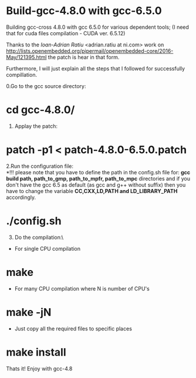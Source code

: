 # Build-gcc-4.8.0 with gcc-6.5.0  
Building gcc-cross 4.8.0 with gcc 6.5.0 for various dependent tools; (I need that for cuda files compilation - CUDA ver. 6.5.12)

Thanks to the *Ioan-Adrian Ratiu* <adrian.ratiu at ni.com> work on http://lists.openembedded.org/pipermail/openembedded-core/2016-May/121395.html the patch is hear in that form.

Furthermore, I will just explain all the steps that I followed for successfully compillation.

0.Go to the gcc source directory:  
# cd gcc-4.8.0/

1. Applay the patch:  
# patch -p1 < patch-4.8.0-6.5.0.patch

2.Run the configuration file:\
*!!! please note that you have to define the path in the config.sh file for: **gcc build path, path_to_gmp, path_to_mpfr, path_to_mpc** directories and if you don't have the gcc 6.5 as default (as gcc and g++ without suffix) then you have to change the variable **CC,CXX,LD,PATH and LD_LIBRARY_PATH** accordingly.
# ./config.sh

3. Do the compilation:\
* For single CPU compilation
# make

* For many CPU compilation where N is number of CPU's
# make -jN

* Just copy all the required files to specific places 
# make install


Thats it! Enjoy with gcc-4.8